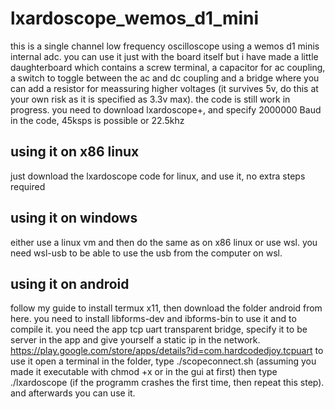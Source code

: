 # lxardoscope_wemos_d1_mini
this is a single channel low frequency oscilloscope using a wemos d1 minis internal adc. you can use it just with the board itself but i have made a little daughterboard which contains a screw terminal, a capacitor for ac coupling, a switch to toggle between the ac and dc coupling and a bridge where you can add a resistor for meassuring higher voltages (it survives 5v, do this at your own risk as it is specified as 3.3v max). the code is still work in progress. you need to download lxardoscope+, and specify 2000000 Baud in the code, 45ksps is possible or 22.5khz
## using it on x86 linux
just download the lxardoscope code for linux, and use it, no extra steps required
## using it on windows
either use a linux vm and then do the same as on x86 linux or use wsl. you need wsl-usb to be able to use the usb from the computer on wsl.
## using it on android
follow my guide to install termux x11, then download the folder android from here. you need to install libforms-dev and ibforms-bin to use it and to compile it. you need the app tcp uart transparent bridge, specify it to be server in the app and give yourself a static ip in the network. https://play.google.com/store/apps/details?id=com.hardcodedjoy.tcpuart
to use it open a terminal in the folder, type ./scopeconnect.sh (assuming you made it executable with chmod +x or in the gui at first) then type ./lxardoscope (if the programm crashes the first time, then repeat this step). and afterwards you can use it.
